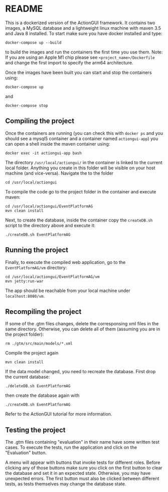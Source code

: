 # README

This is a dockerized version of the ActionGUI framework. It contains two images, a MySQL database and a lightweight linux machine with maven 3.5 and Java 8 installed. To start make sure you have docker installed and type:

`docker-compose up --build`

to build the images and run the containers the first time you use them. Note: If you are using an Apple M1 chip please see `<project_name>/Dockerfile` and change the first import to specify the arm64 architecture.

Once the images have been built you can start and stop the containers using:

`docker-compose up`

and

`docker-compose stop`


## Compiling the project

Once the containers are running (you can check this with `docker ps`  and you should see a 
mysql5 container and a container named `actiongui-app`) you can open a shell inside the 
maven container using:

`docker exec -it actiongui-app bash`

The directory `/usr/local/actiongui/` in the container is linked to the current 
local folder. Anything you create in this folder 
will be visible on your host machine (and vice-versa). Navigate the to the 
folder

    cd /usr/local/actiongui


To compile the code go to the project folder in the container 
and execute maven:

    cd /usr/local/actiongui/EventPlatformAG
    mvn clean install


Next, to create the database, inside the container copy the 
`createDB.sh` script to the directory above and execute it:

    ./createDB.sh EventPlatformAG


## Running the project

Finally, to execute the compiled web application, go to the `EventPlatformAG/vm` directory:

    cd /usr/local/actiongui/EventPlatformAG/vm
    mvn jetty:run-war

The app should be reachable from your local machine under `localhost:8080/vm`. 


## Recompiling the project

If some of the .gtm files changes, delete the corresponsing xml files in the same directory. 
Otherwise, you can delete all of them (assuming you are in the project folder):

    rm ./gtm/src/main/models/*.xml

Compile the project again 

    mvn clean install

If the data model changed, you need to recreate the database. First drop the current database:

    ./deleteDB.sh EventPlatformAG

then create the database again with 

    ./createDB.sh EventPlatformAG


Refer to the ActionGUI tutorial for more information.


## Testing the project

The .gtm files containing "evaluation" in their name have some written test cases.
To execute the tests, run the application and click on the "Evaluation" button.

A menu will appear with buttons that invoke tests for different roles. Before clicking
any of those buttons make sure you click on the first button to clear the database and
set it in an expected state. Otherwise, you may have unexpected errors.
The first button must also be clicked between different tests, as tests themselves may
change the database state. 
